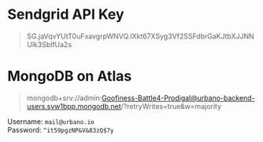 # Sendgrid API Key

> 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


# MongoDB on Atlas

> mongodb+srv://admin:Goofiness-Battle4-Prodigal@urbano-backend-users.syw1bpp.mongodb.net/?retryWrites=true&w=majority

Username: `mail@urbano.io`  
Password: `^it59pgzNP&V&83zQ$7y`
